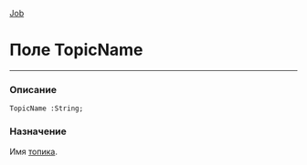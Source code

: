 ﻿---
Link: .Job.@TopicName
---

[Job](Default)

# Поле TopicName
---

### Описание

    TopicName :String;

### Назначение

Имя [топика](topic:.Custom.ComClasses.IJobTopic.Default).
